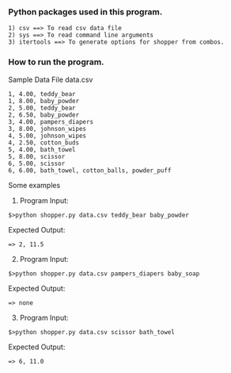 ### Python packages used in this program.
```
1) csv ==> To read csv data file
2) sys ==> To read command line arguments
3) itertools ==> To generate options for shopper from combos.
```

### How to run the program.

Sample Data File data.csv
```
1, 4.00, teddy_bear
1, 8.00, baby_powder
2, 5.00, teddy_bear
2, 6.50, baby_powder
3, 4.00, pampers_diapers
3, 8.00, johnson_wipes
4, 5.00, johnson_wipes
4, 2.50, cotton_buds
5, 4.00, bath_towel
5, 8.00, scissor
6, 5.00, scissor
6, 6.00, bath_towel, cotton_balls, powder_puff
```

Some examples

1) Program Input:
```
$>python shopper.py data.csv teddy_bear baby_powder
```
Expected Output:
```
=> 2, 11.5
```

2) Program Input:
```
$>python shopper.py data.csv pampers_diapers baby_soap
```
Expected Output:
```
=> none
```

3) Program Input:
```
$>python shopper.py data.csv scissor bath_towel
```
Expected Output:
```
=> 6, 11.0
```

